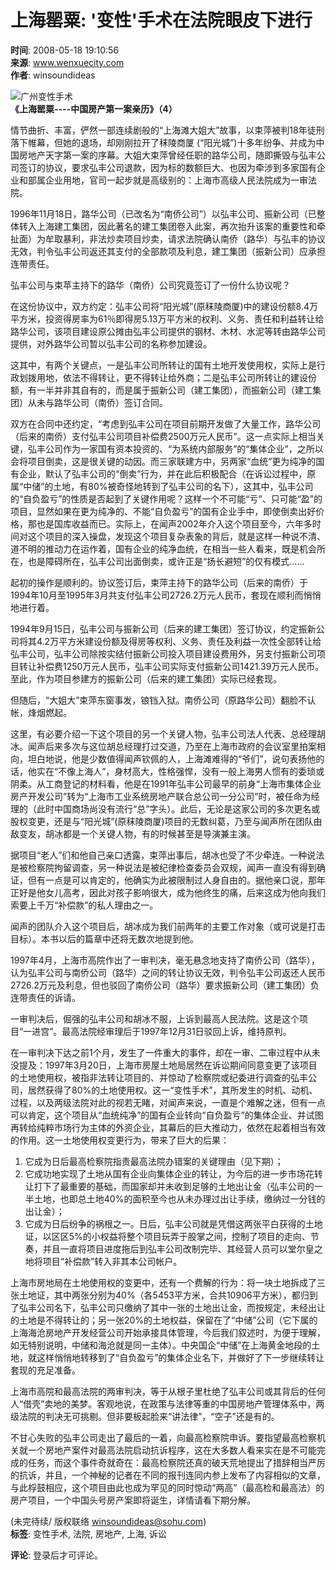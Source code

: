 # 上海罂粟: '变性'手术在法院眼皮下进行

**时间**: 2008-05-18 19:10:56  
**来源**: www.wenxuecity.com  
**作者**: winsoundideas  

![广州变性手术](http://photo13.hexun.com/p/2008/0505/195853/b_CBACDB1F87B99B9D49D865146B6D10CE.jpg)  
**《上海罂粟----中国房产第一案亲历》（4）**

情节曲折、丰富，俨然一部连续剧般的“上海滩大姐大”故事，以束萍被判18年徒刑落下帷幕，但她的退场，却刚刚拉开了秣陵商厦 (“阳光城”)十多年纷争、并成为中国房地产天字第一案的序幕。大姐大束萍曾经任职的路华公司，随即撕毁与弘丰公司签订的协议，要求弘丰公司退款，因为标的数额巨大、也因为牵涉到多家国有企业和部属企业用地，官司一起步就是高级别的：上海市高级人民法院成为一审法院。

1996年11月18日，路华公司（已改名为“南侨公司”）以弘丰公司、振新公司（已整体转入上海建工集团，因此著名的建工集团卷入此案，再次抬升该案的重要性和牵扯面）为牟取暴利，非法炒卖项目炒卖，请求法院确认南侨（路华）与弘丰的协议无效，判令弘丰公司返还其支付的全部款项及利息，建工集团（振新公司）应承担连带责任。

弘丰公司与束苹主持下的路华（南侨）公司究竟签订了一份什么协议呢？

在这份协议中，双方约定：弘丰公司将“阳光城”(原秣陵商厦)中的建设份额8.4万平方米，投资得房率为61％即得房5.13万平方米的权利、义务、责任和利益转让给路华公司，该项目建设原公摊由弘丰公司提供的钢材、木材、水泥等转由路华公司提供，对外路华公司暂以弘丰公司的名称参加建设。

这其中，有两个关键点，一是弘丰公司所转让的国有土地开发使用权，实际上是行政划拨用地，依法不得转让，更不得转让给外商；二是弘丰公司所转让的建设份额，有一半并非其自有的，而是属于振新公司（建工集团），而振新公司（建工集团）从未与路华公司（南侨）签订合同。

双方在合同中还约定，“考虑到弘丰公司在项目前期开发做了大量工作，路华公司（后来的南侨）支付弘丰公司项目补偿费2500万元人民币”。这一点实际上相当关键，弘丰公司作为一家国有资本投资的、“为系统内部服务”的“集体企业”，之所以会将项目倒卖，这是很关键的动因。而三家联建方中，另两家“血统”更为纯净的国有企业，默认了弘丰公司的“倒卖”行为，并在此后积极配合（在诉讼过程中，原属“中储”的土地，有80%被奇怪地转到了弘丰公司的名下），这其中，弘丰公司的“自负盈亏”的性质是否起到了关键作用呢？这样一个不可能“亏”、只可能“盈”的项目，显然如果在更为纯净的、不能“自负盈亏”的国有企业手中，即使倒卖出好价格，那也是国库收益而已。实际上，在闻声2002年介入这个项目至今，六年多时间对这个项目的深入操盘，发现这个项目复杂表象的背后，就是这样一种说不清、道不明的推动力在运作着，国有企业的纯净血统，在相当一些人看来，既是机会所在，也是障碍所在，弘丰公司出面倒卖，或许正是“扬长避短”的仅有模式……

起初的操作是顺利的。协议签订后，束萍主持下的路华公司（后来的南侨）于1994年10月至1995年3月共支付弘丰公司2726.2万元人民币，套现在顺利而悄悄地进行着。

1994年9月15日，弘丰公司与振新公司（后来的建工集团）签订协议，约定振新公司将其4.2万平方米建设份额及得房等权利、义务、责任及利益一次性全部转让给弘丰公司，弘丰公司除按实结付振新公司投入项目建设费用外，另支付振新公司项目转让补偿费1250万元人民币，弘丰公司实际支付振新公司1421.39万元人民币。至此，作为项目参建方的振新公司（后来的建工集团）实际已经套现。

但随后，“大姐大”束萍东窗事发，锒铛入狱。南侨公司（原路华公司）翻脸不认帐，烽烟燃起。

这里，有必要介绍一下这个项目的另一个关键人物，弘丰公司法人代表、总经理胡冰。闻声后来多次与这位胡总经理打过交道，乃至在上海市政府的会议室里拍案相向，坦白地说，他是少数值得闻声钦佩的人，上海滩难得的“爷们”，说句表扬他的话，他实在“不像上海人”，身材高大，性格强悍，没有一般上海男人惯有的委琐或阴柔。从工商登记的材料看，他是在1991年弘丰公司最早的前身“上海市集体企业房产开发公司”转为“上海市工业系统房地产联合总公司一分公司”时，被任命为经理的（此时中国商场尚没有流行“总”字头）。此后，无论是这家公司的多次更名或股权变更，还是与“阳光城”(原秣陵商厦)项目的无数纠葛，乃至与闻声所在团队由敌变友，胡冰都是一个关键人物，有的时候甚至是导演兼主演。

据项目“老人”们和他自己亲口透露，束萍出事后，胡冰也受了不少牵连。一种说法是被检察院拘留调查，另一种说法是被纪律检查委员会双规，闻声一直没有得到确证，但有一点是可以肯定的，他确实为此被限制过人身自由的。据他亲口说，那年正好是他女儿高考，因此对孩子影响很大，成为他终生的痛，后来这成为他向我们索要上千万“补偿款”的私人理由之一。

闻声的团队介入这个项目后，胡冰成为我们前两年的主要工作对象（或可说是打击目标）。本书以后的篇章中还将无数次地提到他。

1997年4月，上海市高院作出了一审判决，毫无悬念地支持了南侨公司（路华），认为弘丰公司与南侨公司（路华）之间的转让协议无效，判令弘丰公司返还人民币2726.2万元及利息，但也驳回了南侨公司（路华）要求振新公司（建工集团）负连带责任的诉请。

一审判决后，倔强的弘丰公司和胡冰不服，上诉到最高人民法院。这是这个项目“一进宫”。最高法院经审理后于1997年12月31日驳回上诉，维持原判。

在一审判决下达之前1个月，发生了一件重大的事件，却在一审、二审过程中从未没提及：1997年3月20日，上海市房屋土地局居然在诉讼期间同意变更了该项目的土地使用权，被指非法转让项目的、并惊动了检察院或纪委进行调查的弘丰公司，居然获得了80%的土地使用权。这一“变性手术”，其所发生的时机、动机、过程，以及两级法院对此的视若无睹，对闻声来说，一直是个难解之迷，但有一点可以肯定，这个项目从“血统纯净”的国有企业转向“自负盈亏”的集体企业、并试图再转给纯粹市场行为主体的外资企业，其幕后的巨大推动力，依然在起着相当有效的作用。这一土地使用权变更行为，带来了巨大的后果：

1. 它成为日后最高检察院指责最高法院办错案的关键理由（见下期）；
2. 它成功地实现了土地从国有企业向集体企业的转让，为今后的进一步市场花转让打下了最重要的基础，而国家却并未收到足够的土地出让金（弘丰公司的一半土地，也即总土地40%的面积至今也从未办理过出让手续，缴纳过一分钱的出让金）；
3. 它成为日后纷争的祸根之一。日后，弘丰公司就是凭借这两张平白获得的土地证，以区区5%的小权益将整个项目玩弄于股掌之间，控制了项目的走向、节奏，并且一直将项目进度拖后到弘丰公司改制完毕、其经营人员可以堂尔皇之地将项目“补偿款”转入非其本公司帐户。

上海市房地局在土地使用权的变更中，还有一个费解的行为：将一块土地拆成了三张土地证，其中两张分别为40%（各5453平方米，合共10906平方米），都归到了弘丰公司名下，弘丰公司只缴纳了其中一张的土地出让金，而按规定，未经出让的土地是不得转让的；另一张20%的土地权益，保留在了“中储”公司（它下属的上海海沧房地产开发经营公司开始承接具体管理，今后我们叙述时，为便于理解，如无特别说明，中储和海沧就是同一主体）。中央国企“中储”在上海黄金地段的土地，就这样悄悄地转移到了“自负盈亏”的集体企业名下，并做好了下一步继续转让套现的充足准备。

上海市高院和最高法院的两审判决，等于从根子里杜绝了弘丰公司或其背后的任何人“借壳”卖地的美梦。客观地说，在政策与法律等重的中国房地产管理体系中，两级法院的判决无可挑剔。但非要板起脸来“讲法律”，“空子”还是有的。

不甘心失败的弘丰公司走出了最后的一着，向最高检察院申诉。要指望最高检察机关就一个房地产案件对最高法院启动抗诉程序，这在大多数人看来实在是不可能完成的任务，而这个事件奇就奇在：最高检察院还真的破天荒地提出了措辞相当严厉的抗诉，并且，一个神秘的记者在不同的报刊连同内参上发布了内容相似的文章，与此桴鼓相应，这个项目由此也成为罕见的同时惊动“两高”（最高检和最高法）的房产项目，一个中国头号房产案即将诞生，详情请看下期分解。

(未完待续/ 版权联络 [winsoundideas@sohu.com](mailto:winsoundideas@sohu.com))  
**标签**: 变性手术, 法院, 房地产, 上海, 诉讼

**评论**: 登录后才可评论。